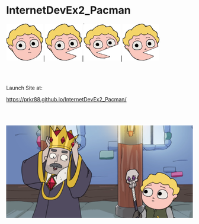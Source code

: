 # InternetDevEx2_Pacman



<img src="images/pacDrorAni_right1.svg" width="100" height="100">|<img src="images/pacDrorAni_right2.svg" width="100" height="100">|<img src="images/pacDrorAni_right3.svg" width="100" height="100">|<img src="images/pacDrorAni_right4.svg" width="100" height="100">
    

<br>
<br>

Launch Site at:

https://prkr88.github.io/InternetDevEx2_Pacman/

<br>
<br>


![](images/img_welcome.png)
